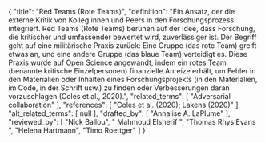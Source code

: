 {
    "title": "Red Teams (Rote Teams)",
    "definition": "Ein Ansatz, der die externe Kritik von Kolleg:innen und Peers in den Forschungsprozess integriert. Red Teams (Rote Teams) beruhen auf der Idee, dass Forschung, die kritischer und umfassender bewertet wird, zuverlässiger ist. Der Begriff geht auf eine militärische Praxis zurück: Eine Gruppe (das rote Team) greift etwas an, und eine andere Gruppe (das blaue Team) verteidigt es. Diese Praxis wurde auf Open Science angewandt, indem ein rotes Team (benannte kritische Einzelpersonen) finanzielle Anreize erhält, um Fehler in den Materialien oder Inhalten eines Forschungsprojekts (in den Materialien, im Code, in der Schrift usw.) zu finden oder Verbesserungen daran vorzuschlagen (Coles et al., 2020).",
    "related_terms": [
        "Adversarial collaboration"
    ],
    "references": [
        "Coles et al. (2020); Lakens (2020)"
    ],
    "alt_related_terms": [
        null
    ],
    "drafted_by": [
        "Annalise A. LaPlume"
    ],
    "reviewed_by": [
        "Nick Ballou",
        " Mahmoud Elsherif ",
        "Thomas Rhys Evans ",
        "Helena Hartmann",
        "Timo Roettger"
    ]
}